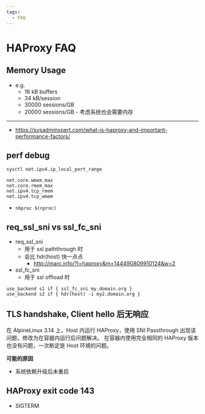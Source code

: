 ```yaml
---
tags:
  - FAQ
---
```


# HAProxy FAQ

## Memory Usage

- e.g.
  - 16 kB buffers
  - 34 kB/session
  - 30000 sessions/GB
  - 20000 sessions/GB - 考虑系统也会需要内存

---

- https://sysadminxpert.com/what-is-haproxy-and-important-performance-factors/

## perf debug

```bash
sysctl net.ipv4.ip_local_port_range
```

```
net.core.wmem_max
net.core.rmem_max
net.ipv4.tcp_rmem
net.ipv4.tcp_wmem
```

- `nbproc $(nproc)`

## req_ssl_sni vs ssl_fc_sni

- req_ssl_sni
  - 用于 ssl paththrough 时
  - 会比 hdr(host) 快一点点
    - http://marc.info/?l=haproxy&m=144490809910124&w=2
- ssl_fc_sni
  - 用于 ssl offload 时

```haproxy
use_backend s1 if { ssl_fc_sni my.domain.org }
use_backend s2 if { hdr(host) -i my2.domain.org }
```

## TLS handshake, Client hello 后无响应

在 AlpineLinux 3.14 上，Host 内运行 HAProxy，使用 SNI Passthrough 出现该问题，修改为在容器内运行后问题解决。
在容器内使用完全相同的 HAProxy 版本也没有问题，一次断定是 Host 环境的问题。

**可能的原因**

- 系统依赖升级后未重启

## HAProxy exit code 143

- SIGTERM
